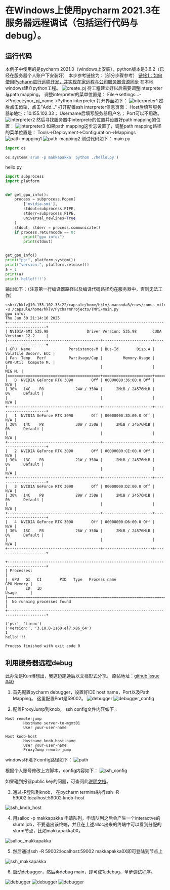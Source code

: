 # 在Windows上使用pycharm 2021.3在服务器远程调试（包括运行代码与debug）。

## 运行代码
本例子中使用的是pycharm 2021.3（windows上安装），python版本是3.6.2（已经在服务器个人账户下安装好）
本步参考链接为：（部分步骤参考）
[链接1：如何使用Pycharm进行远程开发，并实现在家远程与公司服务器资源同步](https://blog.csdn.net/qq_63320529/article/details/134998835)
在本地windows建立python工程。
![create_pj](./img/img_pycharm_win/1_create_pj.png)
待工程建立好以后需要调整interpreter与path mapping。
调整interpreter的菜单位置是：
File->settings...->Project:your_pj_name->Python interpreter
打开界面如下：
![interpreter1](./img/img_pycharm_win/2_interpreter.png)
然后点击齿轮，点击"Add..."
打开配置ssh interpreter信息页面：
Host后填写服务器ip地址：10.155.102.33；
Username后填写服务器用户名；
Port可以不用改。
![interpreter2](./img/img_pycharm_win/3_interpreter.png)
然后寻找服务器中interprete的位置并设置好path mapping的位置：
![interpreter3](./img/img_pycharm_win/4_interpreter.png)
如果path mapping这步忘设置了，调整path mapping路径的菜单位置是：
Tools->Deployment->Configuration->Mappings
![path-mapping1](./img/img_pycharm_win/5_path_mapping1.png)
![path-mapping2](./img/img_pycharm_win/6_path_mapping2.png)
测试代码如下：
main.py

```python 
import os

os.system('srun -p makkapakka  python ./hello.py')
```
hello.py

```python 
import subprocess
import platform


def get_gpu_info():
    process = subprocess.Popen(
        ['nvidia-smi'],
        stdout=subprocess.PIPE,
        stderr=subprocess.PIPE,
        universal_newlines=True
    )
    stdout, stderr = process.communicate()
    if process.returncode == 0:
        print("gpu info:")
        print(stdout)


get_gpu_info()
print("ps:", platform.system())
print("version:", platform.release())
a = 1
print(a)
print('hello!!!!')
```
输出如下：（注意第一行编译器路径以及编译代码路径均在服务器中，否则无法工作）
```
ssh://hklv@10.155.102.33:22/capsule/home/hklv/anaconda3/envs/conus_milneedwardsi/bin/python3 -u /capsule/home/hklv/PycharmProjects/TMP5/main.py
gpu info:
Thu Jan 30 21:14:16 2025       
+---------------------------------------------------------------------------------------+
| NVIDIA-SMI 535.98                 Driver Version: 535.98       CUDA Version: 12.2     |
|-----------------------------------------+----------------------+----------------------+
| GPU  Name                 Persistence-M | Bus-Id        Disp.A | Volatile Uncorr. ECC |
| Fan  Temp   Perf          Pwr:Usage/Cap |         Memory-Usage | GPU-Util  Compute M. |
|                                         |                      |               MIG M. |
|=========================================+======================+======================|
|   0  NVIDIA GeForce RTX 3090        Off | 00000000:36:00.0 Off |                  N/A |
| 30%   14C    P8              24W / 350W |      2MiB / 24576MiB |      0%      Default |
|                                         |                      |                  N/A |
+-----------------------------------------+----------------------+----------------------+
|   1  NVIDIA GeForce RTX 3090        Off | 00000000:3D:00.0 Off |                  N/A |
| 30%   14C    P8              30W / 350W |      2MiB / 24576MiB |      0%      Default |
|                                         |                      |                  N/A |
+-----------------------------------------+----------------------+----------------------+
|   2  NVIDIA GeForce RTX 3090        Off | 00000000:CE:00.0 Off |                  N/A |
| 30%   13C    P8              21W / 350W |      2MiB / 24576MiB |      0%      Default |
|                                         |                      |                  N/A |
+-----------------------------------------+----------------------+----------------------+
|   3  NVIDIA GeForce RTX 3090        Off | 00000000:D2:00.0 Off |                  N/A |
| 30%   14C    P8              29W / 350W |      2MiB / 24576MiB |      0%      Default |
|                                         |                      |                  N/A |
+-----------------------------------------+----------------------+----------------------+
|   4  NVIDIA GeForce RTX 3090        Off | 00000000:D6:00.0 Off |                  N/A |
| 30%   15C    P8              26W / 350W |      2MiB / 24576MiB |      0%      Default |
|                                         |                      |                  N/A |
+-----------------------------------------+----------------------+----------------------+
                                                                                         
+---------------------------------------------------------------------------------------+
| Processes:                                                                            |
|  GPU   GI   CI        PID   Type   Process name                            GPU Memory |
|        ID   ID                                                             Usage      |
|=======================================================================================|
|  No running processes found                                                           |
+---------------------------------------------------------------------------------------+

('ps:', 'Linux')
('version:', '3.10.0-1160.el7.x86_64')
1
hello!!!!

Process finished with exit code 0
```


## 利用服务器远程debug
此办法是Kun博想出，我这边跑通后以文档形式分享。 
原帖地址：[github issue #40](https://github.com/cihlab/fics-cluster-guide/issues/40)
1. 首先配置pycharm debugger，设置好IDE host name，Port以及Path Mapping。
   这里配置Port是59002。
   ![debugger](./img/img_pycharm_win/7_python_debugger.png)
   ![debugger_config](./img/img_pycharm_win/8_debugger_config.png)

2. 配置ProxyJump到knob， ssh config文件内容如下：

``` 
Host remote-jump
        HostName server-to-mgmt01
        User your-user-name

Host knob-host
        Hostname knob-host-name
        User your-user-name
        ProxyJump remote-jump
```
windows环境下config路径如下：
![path](./img/img_ssh_publickey/path.png)

根据个人账号修改上方脚本，config内容如下：
![ssh_config](./img/img_ssh_publickey/config.png)

如果碰到报错public key的问题，可查阅此[说明文档](./ssh_publickey.md)。

3. 通过-R登陆到knob， 在pycharm terminal执行ssh -R 59002:localhost:59002 knob-host

![ssh_knob_host](./img/img_pycharm_win/9_terminal_ssh_knob_host.png)

4. 用salloc -p makkapakka 申请队列，申请队列之后会产生一个interactve的slurm job，不要退出该终端，并且在上述alloc出来的终端中可以看到分配的slurm节点，比如makkapakka0X。

![salloc_makkapakka](./img/img_pycharm_win/10_salloc_makkapakka.png)

5. 然后通过ssh -R 59002:localhost:59002 makkapakka0X即可登陆到节点上

![ssh_makkapakka](./img/img_pycharm_win/11_ssh_makkapakka.png)

6. 启动debugger，然后再debug main，即可成功debug，单步调试程序。

![debugger](./img/img_pycharm_win/12_debugger.png)
![debugger](./img/img_pycharm_win/13_debug_main.png)
![debugger](./img/img_pycharm_win/14_debug.png)